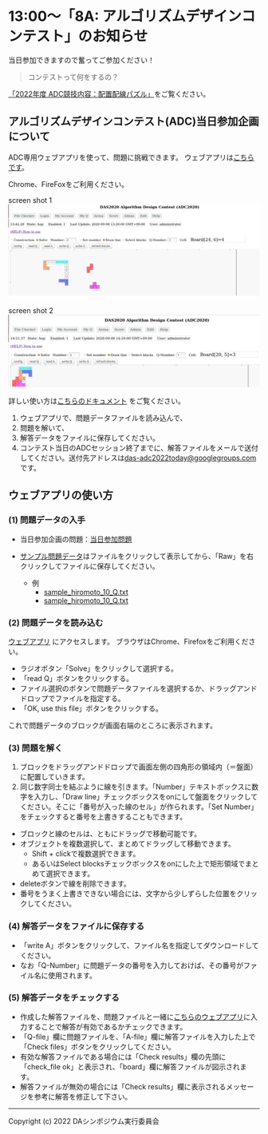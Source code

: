 13:00〜「8A: アルゴリズムデザインコンテスト」のお知らせ
=====================================================

当日参加できますので奮ってご参加ください！

> コンテストって何をするの？

[「2022年度 ADC競技内容：配置配線パズル」](index.md#puzzle)をご覧ください。


アルゴリズムデザインコンテスト(ADC)当日参加企画について
--------------------------------------------

ADC専用ウェブアプリを使って、問題に挑戦できます。
ウェブアプリは[こちらです](https://dasadc.github.io/static/app/index.html#/edit)。

Chrome、FireFoxをご利用ください。

screen shot 1  
![adc-20200908.png](adc-20200908.png)

screen shot 2  
![adc-20200908-1.png](adc-20200908-1.png)

詳しい使い方は[こちらのドキュメント](https://github.com/dasadc/adc2019/blob/adc2020-yt/client-app/README.md#edit) をご覧ください。

1. ウェブアプリで、問題データファイルを読み込んで、
2. 問題を解いて、
3. 解答データをファイルに保存してください。
4. コンテスト当日のADCセッション終了までに、解答ファイルをメールで送付してください。送付先アドレスは<das-adc2022today@googlegroups.com>です。


ウェブアプリの使い方
------------------------

### (1) 問題データの入手

- 当日参加企画の問題：[当日参加問題](docs/onsite_today.zip)

- [サンプル問題データ](https://github.com/dasadc/adc2019/tree/adc2020-yt/samples/Q)はファイルをクリックして表示してから、「Raw」を右クリックしてファイルに保存してください。
    - 例
        - [sample_hiromoto_10_Q.txt](https://github.com/dasadc/adc2019/raw/adc2020-yt/samples/Q/sample_hiromoto_10_Q.txt)
        - [sample_hiromoto_10_Q.txt](https://raw.githubusercontent.com/dasadc/adc2019/adc2020-yt/samples/Q/sample_hiromoto_10_Q.txt)


### (2) 問題データを読み込む

[ウェブアプリ](https://dasadc.github.io/static/app/index.html#/edit)
にアクセスします。
ブラウザはChrome、Firefoxをご利用ください。

- ラジオボタン「Solve」をクリックして選択する。
- 「read Q」ボタンをクリックする。
- ファイル選択のボタンで問題データファイルを選択するか、ドラッグアンドドロップでファイルを指定する。
- 「OK, use this file」ボタンをクリックする。

これで問題データのブロックが画面右端のところに表示されます。


### (3) 問題を解く

1. ブロックをドラッグアンドドロップで画面左側の四角形の領域内（＝盤面）に配置していきます。
2. 同じ数字同士を結ぶように線を引きます。「Number」テキストボックスに数字を入力し、「Draw line」チェックボックスをonにして盤面をクリックしてください。そこに「番号が入った線のセル」が作られます。「Set Number」をチェックすると番号を上書きすることもできます。

- ブロックと線のセルは、ともにドラッグで移動可能です。
- オブジェクトを複数選択して、まとめてドラッグして移動できます。
    - Shift + clickで複数選択できます。
    - あるいはSelect blocksチェックボックスをonにした上で矩形領域でまとめて選択できます。
- deleteボタンで線を削除できます。
- 番号をうまく上書きできない場合には、文字から少しずらした位置をクリックしてください。


### (4) 解答データをファイルに保存する

- 「write A」ボタンをクリックして、ファイル名を指定してダウンロードしてください。
- なお「Q-Number」に問題データの番号を入力しておけば、その番号がファイル名に使用されます。

### (5) 解答データをチェックする

- 作成した解答ファイルを、問題ファイルと一緒に[こちらのウェブアプリ](https://das-adc.appspot.com/static/app/index.html#/file-checker)に入力することで解答が有効であるかチェックできます。
- 「Q-file」欄に問題ファイルを、「A-file」欄に解答ファイルを入力した上で「Check files」ボタンをクリックしてください。
- 有効な解答ファイルである場合には「Check results」欄の先頭に「check_file ok」と表示され、「board」欄に解答ファイルが図示されます。
- 解答ファイルが無効の場合には「Check results」欄に表示されるメッセージを参考に解答を修正して下さい。

---
Copyright (c) 2022 DAシンポジウム実行委員会

